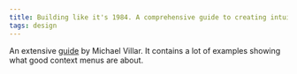```yaml
---
title: Building like it's 1984. A comprehensive guide to creating intuitive context menus.
tags: design
---
```

An extensive [guide](https://height.app/blog/guide-to-build-context-menus) by Michael Villar. It contains a lot of examples showing what good context menus are about.